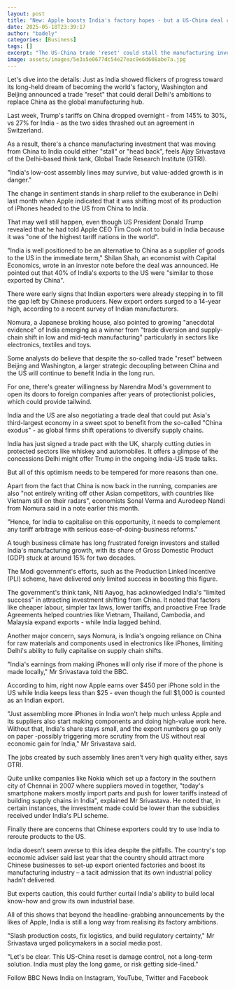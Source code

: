 ```yaml
---
layout: post
title: "New: Apple boosts India's factory hopes - but a US-China deal could derail plans"
date: 2025-05-18T23:39:17
author: "badely"
categories: [Business]
tags: []
excerpt: "The US-China trade 'reset' could stall the manufacturing investment coming into India, say experts."
image: assets/images/5e3a5e0677dc54e27eac9e6d608abe7a.jpg
---
```


Let's dive into the details: Just as India showed flickers of progress toward its long-held dream of becoming the world's factory, Washington and Beijing announced a trade "reset" that could derail Delhi's ambitions to replace China as the global manufacturing hub.

Last week, Trump's tariffs on China dropped overnight - from 145% to 30%, vs 27% for India - as the two sides thrashed out an agreement in Switzerland.

As a result, there's a chance manufacturing investment that was moving from China to India could either "stall" or "head back", feels Ajay Srivastava of the Delhi-based think tank, Global Trade Research Institute (GTRI). 

"India's low-cost assembly lines may survive, but value-added growth is in danger."

The change in sentiment stands in sharp relief to the exuberance in Delhi last month when Apple indicated that it was shifting most of its production of iPhones headed to the US from China to India.

That may well still happen, even though US President Donald Trump revealed that he had told Apple CEO Tim Cook not to build in India because it was "one of the highest tariff nations in the world".

"India is well positioned to be an alternative to China as a supplier of goods to the US in the immediate term," Shilan Shah, an economist with Capital Economics, wrote in an investor note before the deal was announced. He pointed out that 40% of India's exports to the US were "similar to those exported by China".

There were early signs that Indian exporters were already stepping in to fill the gap left by Chinese producers. New export orders surged to a 14-year high, according to a recent survey of Indian manufacturers.

Nomura, a Japanese broking house, also pointed to growing "anecdotal evidence" of India emerging as a winner from "trade diversion and supply-chain shift in low and mid-tech manufacturing" particularly in sectors like electronics, textiles and toys.

Some analysts do believe that despite the so-called trade "reset" between Beijing and Washington, a larger strategic decoupling between China and the US will continue to benefit India in the long run.

For one, there's greater willingness by Narendra Modi's government to open its doors to foreign companies after years of protectionist policies, which could provide tailwind.

India and the US are also negotiating a trade deal that could put Asia's third-largest economy in a sweet spot to benefit from the so-called "China exodus" - as global firms shift operations to diversify supply chains.

India has just signed a trade pact with the UK, sharply cutting duties in protected sectors like whiskey and automobiles. It offers a glimpse of the concessions Delhi might offer Trump in the ongoing India-US trade talks.

But all of this optimism needs to be tempered for more reasons than one.

Apart from the fact that China is now back in the running, companies are also "not entirely writing off other Asian competitors, with countries like Vietnam still on their radars", economists Sonal Verma and Aurodeep Nandi from Nomura said in a note earlier this month. 

"Hence, for India to capitalise on this opportunity, it needs to complement any tariff arbitrage with serious ease-of-doing-business reforms."

A tough business climate has long frustrated foreign investors and stalled India's manufacturing growth, with its share of Gross Domestic Product (GDP) stuck at around 15% for two decades.

The Modi government's efforts, such as the Production Linked Incentive (PLI) scheme, have delivered only limited success in boosting this figure.

The government's think tank, Niti Aayog, has acknowledged India's "limited success" in attracting investment shifting from China. It noted that factors like cheaper labour, simpler tax laws, lower tariffs, and proactive Free Trade Agreements helped countries like Vietnam, Thailand, Cambodia, and Malaysia expand exports - while India lagged behind. 

Another major concern, says Nomura, is India's ongoing reliance on China for raw materials and components used in electronics like iPhones, limiting Delhi's ability to fully capitalise on supply chain shifts.

"India's earnings from making iPhones will only rise if more of the phone is made locally," Mr Srivastava told the BBC.

According to him, right now Apple earns over $450 per iPhone sold in the US while India keeps less than $25 - even though the full $1,000 is counted as an Indian export.

"Just assembling more iPhones in India won't help much unless Apple and its suppliers also start making components and doing high-value work here. Without that, India's share stays small, and the export numbers go up only on paper -possibly triggering more scrutiny from the US without real economic gain for India," Mr Srivastava said.

The jobs created by such assembly lines aren't very high quality either, says GTRI.

Quite unlike companies like Nokia which set up a factory in the southern city of Chennai in 2007 where suppliers moved in together, "today's smartphone makers mostly import parts and push for lower tariffs instead of building supply chains in India", explained Mr Srivastava. He noted that, in certain instances, the investment made could be lower than the subsidies received under India's PLI scheme. 

Finally there are concerns that Chinese exporters could try to use India to reroute products to the US.

India doesn't seem averse to this idea despite the pitfalls. The country's top economic adviser said last year that the country should attract more Chinese businesses to set-up export oriented factories and boost its manufacturing industry – a tacit admission that its own industrial policy hadn't delivered.

But experts caution, this could further curtail India's ability to build local know-how and grow its own industrial base.

All of this shows that beyond the headline-grabbing announcements by the likes of Apple, India is still a long way from realising its factory ambitions.

"Slash production costs, fix logistics, and build regulatory certainty," Mr Srivastava urged policymakers in a social media post. 

"Let's be clear. This US-China reset is damage control, not a long-term solution. India must play the long game, or risk getting side-lined." 

Follow BBC News India on Instagram, YouTube, Twitter and Facebook

